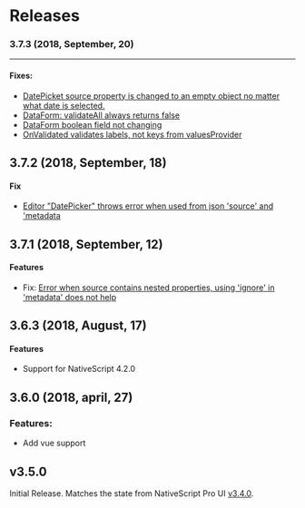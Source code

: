 # Releases


### 3.7.3 (2018, September, 20)
-------------------------------

#### Fixes:

- [DatePicket source property is changed to an empty object no matter what date is selected.](https://github.com/telerik/nativescript-ui-feedback/issues/834)
- [DataForm: validateAll always returns false](https://github.com/telerik/nativescript-ui-feedback/issues/843)
- [DataForm boolean field not changing](https://github.com/telerik/nativescript-ui-feedback/issues/625)
- [OnValidated validates labels, not keys from valuesProvider](https://github.com/telerik/nativescript-ui-feedback/issues/797)


## 3.7.2 (2018, September, 18)
#### Fix

- [Editor "DatePicker" throws error when used from json 'source' and 'metadata](https://github.com/telerik/nativescript-ui-feedback/issues/834)

## 3.7.1 (2018, September, 12)
#### Features

- Fix: [Error when source contains nested properties, using 'ignore' in 'metadata' does not help](https://github.com/telerik/nativescript-ui-feedback/issues/831)


## 3.6.3 (2018, August, 17)
#### Features

- Support for NativeScript 4.2.0

## 3.6.0 (2018, april, 27)
### Features:
- Add vue support



## v3.5.0

Initial Release. Matches the state from NativeScript Pro UI [v3.4.0](http://docs.telerik.com/devtools/nativescript-ui/release-notes#release-notes-340).
